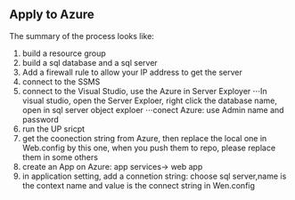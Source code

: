 ## Apply to Azure

The summary of the process looks like:
1. build a resource group
2. build a sql database and a sql server
3. Add a firewall rule to allow your IP address to get the server
4. connect to the SSMS
5. connect to the Visual Studio, use the Azure in Server Exployer
⋅⋅⋅In visual studio, open the Server Exploer, right click the database name, open in sql server object exploer
⋅⋅⋅conect Azure: use Admin name and password
6. run the UP sricpt
7. get the coonection string from Azure, then replace the local one in Web.config by this one, when you push them to repo, please replace them in some others
8. create an App on Azure: app services-> web app
9. in application setting, add a connetion string: choose sql server,name is the context name and value is the connect string in Wen.config
